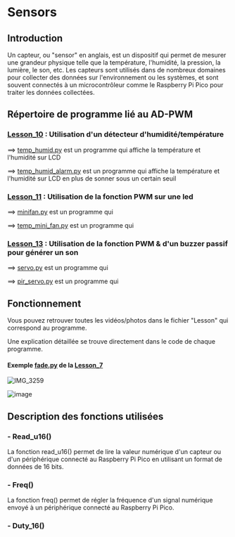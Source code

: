 # Sensors

## Introduction

Un capteur, ou "sensor" en anglais, est un dispositif qui permet de mesurer une grandeur physique telle que la température, l'humidité, la pression, la lumière, le son, etc. Les capteurs sont utilisés dans de nombreux domaines pour collecter des données sur l'environnement ou les systèmes, et sont souvent connectés à un microcontrôleur comme le Raspberry Pi Pico pour traiter les données collectées.

## Répertoire de programme lié au AD-PWM

### [Lesson_10](Lesson_10) : Utilisation d'un détecteur d'humidité/température

  ==> [temp_humid.py](Lesson_10/temp_humid.py) est un programme qui affiche la température et l'humidité sur LCD
  
  ==> [temp_humid_alarm.py](Lesson_10/temp_humid_alarm.py) est un programme qui affiche la température et l'humidité sur LCD en plus de sonner sous un certain seuil
  
  
### [Lesson_11](Lesson_11) : Utilisation de la fonction PWM sur une led

  ==> [minifan.py](Lesson_11/minifan.py) est un programme qui 
  
  ==> [temp_mini_fan.py](Lesson_11/temp_mini_fan.py) est un programme qui 

### [Lesson_13](Lesson_13) : Utilisation de la fonction PWM & d'un buzzer passif pour générer un son

  ==> [servo.py](Lesson_13/servo.py) est un programme qui 
  
  ==> [pir_servo.py](Lesson_13/pir_servo.py) est un programme qui 
  
  
  
## Fonctionnement

Vous pouvez retrouver toutes les vidéos/photos dans le fichier "Lesson" qui correspond au programme.

Une explication détaillée se trouve directement dans le code de chaque programme.

#### Exemple [fade.py](Lesson_7/fade.py) de la [Lesson_7](Lesson_7)
![IMG_3259](https://user-images.githubusercontent.com/125505805/224554588-02c6f2c4-70d6-414f-87db-64dfa2886b55.gif)

![image](https://user-images.githubusercontent.com/125505805/224557625-9183961d-847f-4b10-a521-87361036837a.png)


## Description des fonctions utilisées

### - Read_u16()

La fonction read_u16() permet de lire la valeur numérique d'un capteur ou d'un périphérique connecté au Raspberry Pi Pico en utilisant un format de données de 16 bits.

### - Freq()

La fonction freq() permet de régler la fréquence d'un signal numérique envoyé à un périphérique connecté au Raspberry Pi Pico.

### - Duty_16()





